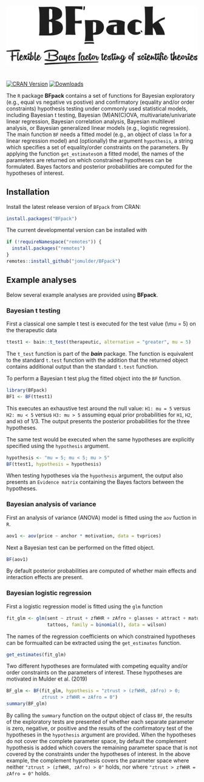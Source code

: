 
<img src="man/figures/logo_BFpack.png" width = 550 />

# 

[![CRAN
Version](http://www.r-pkg.org/badges/version/BFpack)](https://cran.r-project.org/package=BFpack)
[![Downloads](https://cranlogs.r-pkg.org/badges/BGGM)](https://cran.r-project.org/package=BFpack)

The `R` package **BFpack** contains a set of functions for Bayesian
exploratory (e.g., equal vs negative vs postive) and confirmatory
(equality and/or order constraints) hypothesis testing under commonly
used statistical models, including Bayesian t testing, Bayesian
(M)AN(C)OVA, multivariate/univariate linear regression, Bayesian
correlation analysis, Bayesian multilevel analysis, or Bayesian
generalized linear models (e.g., logistic regression). The main function
`BF` needs a fitted model (e.g., an object of class `lm` for a linear
regression model) and (optionally) the argument `hypothesis`, a string
which specifies a set of equality/order constraints on the parameters.
By applying the function `get_estimates`on a fitted model, the names of
the parameters are returned on which constrained hypotheses can be
formulated. Bayes factors and posterior probabilities are computed for
the hypotheses of interest.

## Installation

Install the latest release version of `BFpack` from CRAN:

``` r
install.packages("BFpack")
```

The current developmental version can be installed with

``` r
if (!requireNamespace("remotes")) { 
  install.packages("remotes")   
}   
remotes::install_github("jomulder/BFpack")
```

## Example analyses

Below several example analyses are provided using **BFpack**.

### Bayesian t testing

First a classical one sample t test is executed for the test value
\(\mu = 5\) on the therapeutic data

``` r
ttest1 <- bain::t_test(therapeutic, alternative = "greater", mu = 5)
```

The `t_test` function is part of the ***bain*** package. The function is
equivalent to the standard `t.test` function with the addition that the
returned object contains additional output than the standard `t.test`
function.

To perform a Bayesian t test plug the fitted object into the `BF`
function.

``` r
library(BFpack)
BF1 <- BF(ttest1)
```

This executes an exhaustive test around the null value: `H1: mu = 5`
versus `H2: mu < 5` versus `H3: mu > 5` assuming equal prior
probabilities for `H1`, `H2`, and `H3` of 1/3. The output presents the
posterior probabilities for the three hypotheses.

The same test would be executed when the same hypotheses are explicitly
specified using the `hypothesis` argument.

``` r
hypothesis <- "mu = 5; mu < 5; mu > 5"
BF(ttest1, hypothesis = hypothesis)
```

When testing hypotheses via the `hypothesis` argument, the output also
presents an `Evidence matrix` containing the Bayes factors between the
hypotheses.

### Bayesian analysis of variance

First an analysis of variance (ANOVA) model is fitted using the `aov`
fuction in `R`.

``` r
aov1 <- aov(price ~ anchor * motivation, data = tvprices)
```

Next a Bayesian test can be performed on the fitted object.

``` r
BF(aov1)
```

By default posterior probabilities are computed of whether main effects
and interaction effects are present.

### Bayesian logistic regression

First a logistic regression model is fitted using the `glm`
function

``` r
fit_glm <- glm(sent ~ ztrust + zfWHR + zAfro + glasses + attract + maturity +
               tattoos, family = binomial(), data = wilson)
```

The names of the regression coefficients on which constrained hypotheses
can be formualted can be extracted using the `get_estimates` function.

``` r
get_estimates(fit_glm)
```

Two different hypotheses are formulated with competing equality and/or
order constraints on the parameters of interest. These hypotheses are
motivated in Mulder et al. (2019)

``` r
BF_glm <- BF(fit_glm, hypothesis = "ztrust > (zfWHR, zAfro) > 0;
             ztrust > zfWHR = zAfro = 0")
summary(BF_glm)
```

By calling the `summary` function on the output object of class `BF`,
the results of the exploratory tests are presented of whether each
separate parameter is zero, negative, or positive and the results of the
confirmatory test of the hypotheses in the `hypothesis` argument are
provided. When the hypotheses do not cover the complete parameter space,
by default the complement hypothesis is added which covers the remaining
parameter space that is not covered by the constraints under the
hypotheses of interest. In the above example, the complement hypothesis
covers the parameter space where neither `"ztrust > (zfWHR, zAfro) > 0"`
holds, nor where `"ztrust > zfWHR = zAfro = 0"` holds.
